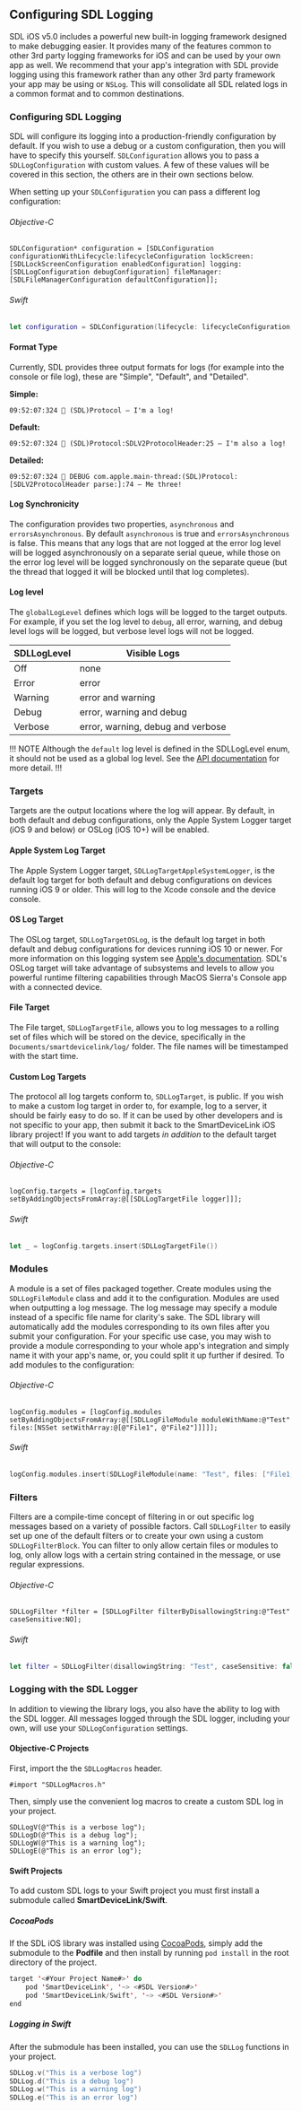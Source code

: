 ## Configuring SDL Logging
SDL iOS v5.0 includes a powerful new built-in logging framework designed to make debugging easier. It provides many of the features common to other 3rd party logging frameworks for iOS and can be used by your own app as well. We recommend that your app's integration with SDL provide logging using this framework rather than any other 3rd party framework your app may be using or `NSLog`. This will consolidate all SDL related logs in a common format and to common destinations.

### Configuring SDL Logging
SDL will configure its logging into a production-friendly configuration by default. If you wish to use a debug or a custom configuration, then you will have to specify this yourself. `SDLConfiguration` allows you to pass a `SDLLogConfiguration` with custom values. A few of these values will be covered in this section, the others are in their own sections below.

When setting up your `SDLConfiguration` you can pass a different log configuration:

###### Objective-C
```objc
SDLConfiguration* configuration = [SDLConfiguration configurationWithLifecycle:lifecycleConfiguration lockScreen:[SDLLockScreenConfiguration enabledConfiguration] logging:[SDLLogConfiguration debugConfiguration] fileManager:[SDLFileManagerConfiguration defaultConfiguration]];
```

###### Swift
```swift
let configuration = SDLConfiguration(lifecycle: lifecycleConfiguration, lockScreen: .enabled(), logging: .debug(), fileManager: .default())
```

#### Format Type
Currently, SDL provides three output formats for logs (for example into the console or file log), these are "Simple", "Default", and "Detailed".

**Simple:**
```
09:52:07:324 🔹 (SDL)Protocol – I'm a log!
```

**Default:**
```
09:52:07:324 🔹 (SDL)Protocol:SDLV2ProtocolHeader:25 – I'm also a log!
```

**Detailed:**
```
09:52:07:324 🔹 DEBUG com.apple.main-thread:(SDL)Protocol:[SDLV2ProtocolHeader parse:]:74 – Me three!
```

#### Log Synchronicity
The configuration provides two properties, `asynchronous` and `errorsAsynchronous`. By default `asynchronous` is true and `errorsAsynchronous` is false. This means that any logs that are not logged at the error log level will be logged asynchronously on a separate serial queue, while those on the error log level will be logged synchronously on the separate queue (but the thread that logged it will be blocked until that log completes).

#### Log level
The `globalLogLevel` defines which logs will be logged to the target outputs. For example, if you set the log level to `debug`, all error, warning, and debug level logs will be logged, but verbose level logs will not be logged.

| SDLLogLevel | Visible Logs | 
| ------------- | ------------- |
| Off | none |
| Error | error |
| Warning | error and warning |
| Debug | error, warning and debug |
| Verbose | error, warning, debug and verbose |

!!! NOTE
Although the `default` log level is defined in the SDLLogLevel enum, it should not be used as a global log level. See the [API documentation](https://smartdevicelink.com/en/docs/iOS/master/Enums/SDLLogLevel/) for more detail.
!!!

### Targets
Targets are the output locations where the log will appear. By default, in both default and debug configurations, only the Apple System Logger target (iOS 9 and below) or OSLog (iOS 10+) will be enabled.

#### Apple System Log Target
The Apple System Logger target, `SDLLogTargetAppleSystemLogger`, is the default log target for both default and debug configurations on devices running iOS 9 or older. This will log to the Xcode console and the device console.

#### OS Log Target
The OSLog target, `SDLLogTargetOSLog`, is the default log target in both default and debug configurations for devices running iOS 10 or newer. For more information on this logging system see [Apple's documentation](https://developer.apple.com/reference/os/logging). SDL's OSLog target will take advantage of subsystems and levels to allow you powerful runtime filtering capabilities through MacOS Sierra's Console app with a connected device.

#### File Target
The File target, `SDLLogTargetFile`,  allows you to log messages to a rolling set of files which will be stored on the device, specifically in the `Documents/smartdevicelink/log/` folder. The file names will be timestamped with the start time.

#### Custom Log Targets
The protocol all log targets conform to, `SDLLogTarget`, is public. If you wish to make a custom log target in order to, for example, log to a server, it should be fairly easy to do so. If it can be used by other developers and is not specific to your app, then submit it back to the SmartDeviceLink iOS library project! If you want to add targets *in addition* to the default target that will output to the console:

###### Objective-C
```objc
logConfig.targets = [logConfig.targets setByAddingObjectsFromArray:@[[SDLLogTargetFile logger]]];
```

###### Swift
```swift
let _ = logConfig.targets.insert(SDLLogTargetFile())
```

### Modules
A module is a set of files packaged together. Create modules using the `SDLLogFileModule` class and add it to the configuration. Modules are used when outputting a log message. The log message may specify a module instead of a specific file name for clarity's sake. The SDL library will automatically add the modules corresponding to its own files after you submit your configuration. For your specific use case, you may wish to provide a module corresponding to your whole app's integration and simply name it with your app's name, or, you could split it up further if desired. To add modules to the configuration:

###### Objective-C
```objc
logConfig.modules = [logConfig.modules setByAddingObjectsFromArray:@[[SDLLogFileModule moduleWithName:@"Test" files:[NSSet setWithArray:@[@"File1", @"File2"]]]]];
```

###### Swift
```swift
logConfig.modules.insert(SDLLogFileModule(name: "Test", files: ["File1, File2"]))
```

### Filters
Filters are a compile-time concept of filtering in or out specific log messages based on a variety of possible factors. Call `SDLLogFilter` to easily set up one of the default filters or to create your own using a custom `SDLLogFilterBlock`. You can filter to only allow certain files or modules to log, only allow logs with a certain string contained in the message, or use regular expressions.

###### Objective-C
```objc
SDLLogFilter *filter = [SDLLogFilter filterByDisallowingString:@"Test" caseSensitive:NO];
```

###### Swift
```swift
let filter = SDLLogFilter(disallowingString: "Test", caseSensitive: false)
```

### Logging with the SDL Logger
In addition to viewing the library logs, you also have the ability to log with the SDL logger. All messages logged through the SDL logger, including your own, will use your `SDLLogConfiguration` settings.

#### Objective-C Projects
First, import the the `SDLLogMacros` header.

```
#import "SDLLogMacros.h"
```

Then, simply use the convenient log macros to create a custom SDL log in your project. 

```objc
SDLLogV(@"This is a verbose log");
SDLLogD(@"This is a debug log");
SDLLogW(@"This is a warning log");
SDLLogE(@"This is an error log");
```

#### Swift Projects
To add custom SDL logs to your Swift project you must first install a submodule called **SmartDeviceLink/Swift**.

##### CocoaPods
If the SDL iOS library was installed using [CocoaPods](https://cocoapods.org), simply add the submodule to the **Podfile** and then install by running `pod install` in the root directory of the project.

```swift
target '<#Your Project Name#>' do
    pod 'SmartDeviceLink', '~> <#SDL Version#>'
    pod 'SmartDeviceLink/Swift', '~> <#SDL Version#>'
end
```

##### Logging in Swift
After the submodule has been installed, you can use the `SDLLog` functions in your project.

```swift
SDLLog.v("This is a verbose log")
SDLLog.d("This is a debug log")
SDLLog.w("This is a warning log")
SDLLog.e("This is an error log")
```
